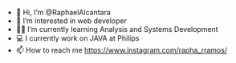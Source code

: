 - 👋 Hi, I’m @RaphaelAlcantara
- 👀 I’m interested in web developer
- 👨‍🎓 I’m currently learning Analysis and Systems Development
- 💻 I currently work on JAVA at Philips
- 📫 How to reach me https://www.instagram.com/rapha_rramos/

<!---
RaphaelAlcantara/RaphaelAlcantara is a ✨ special ✨ repository because its `README.md` (this file) appears on your GitHub profile.
You can click the Preview link to take a look at your changes.
--->
